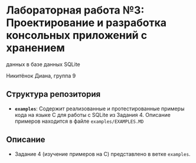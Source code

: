 # Лабораторная работа №3: Проектирование и разработка консольных приложений с хранением 
данных в базе данных SQLite

Никитёнок Диана, группа 9

## Структура репозитория
-   **`examples`**: Содержит реализованные и протестированные примеры кода на языке C для 
работы с SQLite из Задания 4. Описание примеров находится в файле `examples/EXAMPLES.MD`

## Описание
- Задание 4 (изучение примеров на C) представлено в ветке `examples`.
